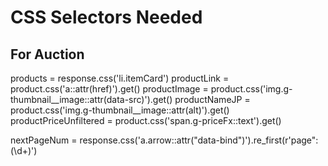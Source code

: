 # CSS Selectors Needed

## For Auction
products = response.css('li.itemCard')
productLink = product.css('a::attr(href)').get()
productImage = product.css('img.g-thumbnail__image::attr(data-src)').get() 
productNameJP = product.css('img.g-thumbnail__image::attr(alt)').get()
productPriceUnfiltered = product.css('span.g-priceFx::text').get()

nextPageNum = response.css('a.arrow::attr("data-bind")').re_first(r'page":(\d+)')



